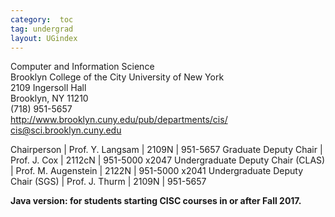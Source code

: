 ```yaml
---
category:  toc
tag: undergrad
layout: UGindex
---
```


Computer and Information Science  
Brooklyn College of the City University of New York  
2109 Ingersoll Hall  
Brooklyn, NY 11210  
(718) 951-5657  
<http://www.brooklyn.cuny.edu/pub/departments/cis/>  
<cis@sci.brooklyn.cuny.edu>  

Chairperson    | Prof. Y. Langsam  |   2109N  |   951-5657
Graduate Deputy Chair |    Prof. J. Cox    |     2112cN |    951-5000 x2047
Undergraduate Deputy Chair (CLAS) |    Prof. M. Augenstein  |   2122N |    951-5000 x2041
Undergraduate Deputy Chair (SGS)  |     Prof. J. Thurm |    2109N  |   951-5657


**Java version: for students starting CISC courses in or after Fall 2017.**


